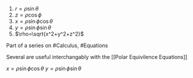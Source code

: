 1. $r=\rho\sin\theta$
2. $z=\rho\cos\phi$
3. $x=\rho\sin\phi\cos\theta$
4. $y=\rho\sin\phi\sin\theta$
5. $\rho=\sqrt{x^2+y^2+z^2}$

Part of a series on #Calculus, #Equations

Several are useful interchangably with the [[Polar Equivilence Equations]]

$x=\rho\sin\phi\cos\theta$
$y=\rho\sin\phi\sin\theta$